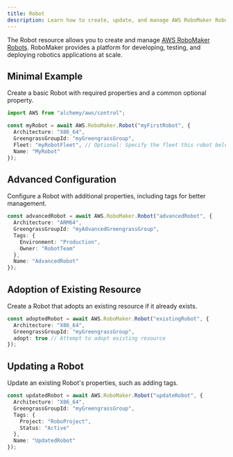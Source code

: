 ```yaml
---
title: Robot
description: Learn how to create, update, and manage AWS RoboMaker Robots using Alchemy Cloud Control.
---
```



The Robot resource allows you to create and manage [AWS RoboMaker Robots](https://docs.aws.amazon.com/robomaker/latest/userguide/). RoboMaker provides a platform for developing, testing, and deploying robotics applications at scale.

## Minimal Example

Create a basic Robot with required properties and a common optional property.

```ts
import AWS from "alchemy/aws/control";

const myRobot = await AWS.RoboMaker.Robot("myFirstRobot", {
  Architecture: "X86_64",
  GreengrassGroupId: "myGreengrassGroup",
  Fleet: "myRobotFleet", // Optional: Specify the fleet this robot belongs to
  Name: "MyRobot"
});
```

## Advanced Configuration

Configure a Robot with additional properties, including tags for better management.

```ts
const advancedRobot = await AWS.RoboMaker.Robot("advancedRobot", {
  Architecture: "ARM64",
  GreengrassGroupId: "myAdvancedGreengrassGroup",
  Tags: {
    Environment: "Production",
    Owner: "RobotTeam"
  },
  Name: "AdvancedRobot"
});
```

## Adoption of Existing Resource

Create a Robot that adopts an existing resource if it already exists.

```ts
const adoptedRobot = await AWS.RoboMaker.Robot("existingRobot", {
  Architecture: "X86_64",
  GreengrassGroupId: "myGreengrassGroup",
  adopt: true // Attempt to adopt existing resource
});
```

## Updating a Robot

Update an existing Robot's properties, such as adding tags.

```ts
const updatedRobot = await AWS.RoboMaker.Robot("updateRobot", {
  Architecture: "X86_64",
  GreengrassGroupId: "myGreengrassGroup",
  Tags: {
    Project: "RoboProject",
    Status: "Active"
  },
  Name: "UpdatedRobot"
});
```
